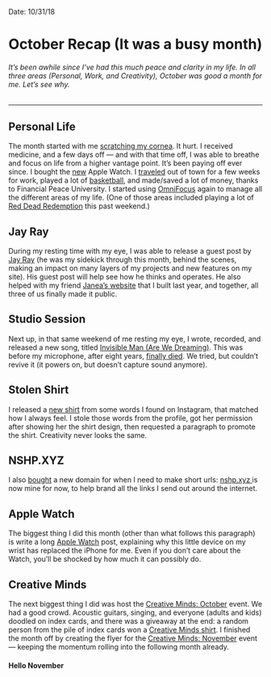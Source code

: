 Date: 10/31/18

# October Recap (It was a busy month)

###### It’s been awhile since I’ve had this much peace and clarity in my life. In all three areas (Personal, Work, and Creativity), October was good a month for me. Let’s see why.

---- 

## Personal Life

The month started with me [scratching my cornea](https://nashp.com/scratched-cornea-productivity-life-hack). It hurt. I received medicine, and a few days off — and with that time off, I was able to breathe and focus on life from a higher vantage point. It’s been paying off ever since. I bought the [new](https://nashp.com/_image_cache/97dfdca7-0524-4484-9456-f5aaee0848ab.jpg) Apple Watch. I [traveled](https://nashp.com/october-19-2018) out of town for a few weeks for work, played a lot of [basketball](https://nashp.com/october-24-2018), and made/saved a lot of money, thanks to Financial Peace University. I started using [OmniFocus](https://www.omnigroup.com/omnifocus/) again to manage all the different areas of my life. (One of those areas included playing a lot of [Red Dead Redemption](https://nashp.com/red-dead-redemption-2-review-roundup) this past weekend.)

## Jay Ray

During my resting time with my eye, I was able to release a guest post by [Jay Ray](https://nashp.com/finding-purpose-by-jay-ray) (he was my sidekick through this month, behind the scenes, making an impact on many layers of my projects and new features on my site). His guest post will help see how he thinks and operates. He also helped with my friend [Janea’s website](https://www.janea.net/) that I built last year, and together, all three of us finally made it public.

## Studio Session

Next up, in that same weekend of me resting my eye, I wrote, recorded, and released a new song, titled [Invisible Man (Are We Dreaming)](https://nashp.com/are-we-dreaming). This was before my microphone, after eight years, [finally died](https://i.imgur.com/daicgTM.jpg). We tried, but couldn’t revive it (it powers on, but doesn’t capture sound anymore).

## Stolen Shirt

I released a [new shirt](https://nashp.com/you-say-backpack-i-say-rocket) from some words I found on Instagram, that matched how I always feel. I stole those words from the profile, got her permission after showing her the shirt design, then requested a paragraph to promote the shirt. Creativity never looks the same.

## NSHP.XYZ

I also [bought](https://nashp.com/october-30-2018) a new domain for when I need to make short urls: [nshp.xyz ](http:nshp.xyz)is now mine for now, to help brand all the links I send out around the internet.

## Apple Watch

The biggest thing I did this month (other than what follows this paragraph) is write a long [Apple Watch](https://nashp.com/apple-watch) post, explaining why this little device on my wrist has replaced the iPhone for me. Even if you don’t care about the Watch, you’ll be shocked by how much it can possibly do.

## Creative Minds

The next biggest thing I did was host the [Creative Minds: October](https://nashp.com/creative-minds-october) event. We had a good crowd. Acoustic guitars, singing, and everyone (adults and kids) doodled on index cards, and there was a giveaway at the end: a random person from the pile of index cards won a [Creative Minds shirt](https://nashp.com/create). I finished the month off by creating the flyer for the [Creative Minds: November]() event — keeping the momentum rolling into the following month already.

#### Hello November
